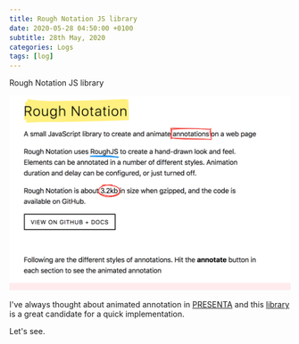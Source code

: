 ```yaml
---
title: Rough Notation JS library
date: 2020-05-28 04:50:00 +0100
subtitle: 28th May, 2020
categories: Logs
tags: [log]
---
```


Rough Notation JS library

![](../assets/log/n945_screen-shot-2020-05-28-at-08.46.14.png)

I've always thought about animated annotation in [PRESENTA](https://www.presenta.cc/) and this [library](https://roughnotation.com/) is a great candidate for a quick implementation.

Let's see.


